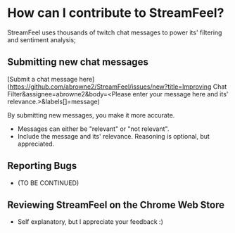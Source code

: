 # How can I contribute to StreamFeel?

StreamFeel uses thousands of twitch chat messages to power its' filtering and sentiment analysis; 

## Submitting new chat messages
\[Submit a chat message here](https://github.com/abrowne2/StreamFeel/issues/new?title=Improving Chat Filter&assignee=abrowne2&body=<Please enter your message here and its' relevance.>&labels[]=message)

By submitting new messages, you make it more accurate.
* Messages can either be "relevant" or "not relevant".
* Include the message and its' relevance. Reasoning is optional, but appreciated.

## Reporting Bugs 
* (TO BE CONTINUED)

## Reviewing StreamFeel on the Chrome Web Store
* Self explanatory, but I appreciate your feedback :)




